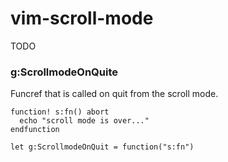 vim-scroll-mode
===============

TODO

### g:ScrollmodeOnQuite
Funcref that is called on quit from the scroll mode.

```
function! s:fn() abort
  echo "scroll mode is over..."
endfunction

let g:ScrollmodeOnQuit = function("s:fn")
```
